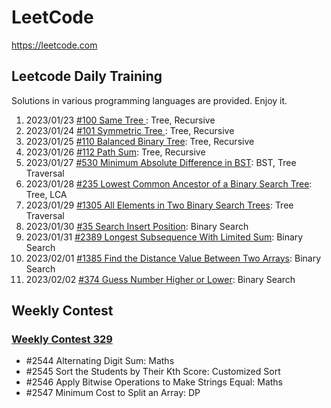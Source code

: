 # LeetCode

https://leetcode.com

## Leetcode Daily Training

Solutions in various programming languages are provided. Enjoy it.

1. 2023/01/23 [#100 Same Tree ](https://github.com/LeetcodeRush/Leetcode/tree/main/Problems/01-Same-Tree): Tree, Recursive
2. 2023/01/24 [#101 Symmetric Tree ](https://github.com/LeetcodeRush/Leetcode/tree/main/Problems/02-Symmetric-Tree): Tree, Recursive
3. 2023/01/25 [#110 Balanced Binary Tree](https://github.com/LeetcodeRush/Leetcode/tree/main/Problems/03-Balanced-Binary-Tree): Tree, Recursive
4. 2023/01/26 [#112 Path Sum](https://github.com/LeetcodeRush/Leetcode/tree/main/Problems/04-Path-Sum): Tree, Recursive
5. 2023/01/27 [#530 Minimum Absolute Difference in BST](https://github.com/LeetcodeRush/Leetcode/tree/main/Problems/05-Minimum-Absolute-Difference-in-BST): BST, Tree Traversal
6. 2023/01/28 [#235 Lowest Common Ancestor of a Binary Search Tree](https://github.com/LeetcodeRush/Leetcode/tree/main/Problems/06-Lowest-Common-Ancestor-of-a-Binary-Search-Tree): Tree, LCA
7. 2023/01/29 [#1305 All Elements in Two Binary Search Trees](https://github.com/LeetcodeRush/Leetcode/tree/main/Problems/07-All-Elements-in-Two-Binary-Search-Trees): Tree Traversal
8. 2023/01/30 [#35 Search Insert Position](https://github.com/LeetcodeRush/Leetcode/tree/main/Problems/08-Search-Insert-Position): Binary Search
9. 2023/01/31 [#2389 Longest Subsequence With Limited Sum](https://github.com/LeetcodeRush/Leetcode/tree/main/Problems/09-Longest-Subsequence-With-Limited-Sum): Binary Search
10. 2023/02/01 [#1385 Find the Distance Value Between Two Arrays](https://github.com/LeetcodeRush/Leetcode/tree/main/Problems/10-Find-the-Distance-Value-Between-Two-Arrays): Binary Search
11. 2023/02/02 [#374 Guess Number Higher or Lower](https://github.com/LeetcodeRush/Leetcode/tree/main/Problems/11-Guess-Number-Higher-or-Lower): Binary Search

## Weekly Contest

### [Weekly Contest 329](https://github.com/LeetcodeRush/Leetcode/tree/main/Problems/Weekly-Contest-329)
* #2544 Alternating Digit Sum: Maths
* #2545 Sort the Students by Their Kth Score: Customized Sort
* #2546 Apply Bitwise Operations to Make Strings Equal: Maths
* #2547 Minimum Cost to Split an Array: DP
